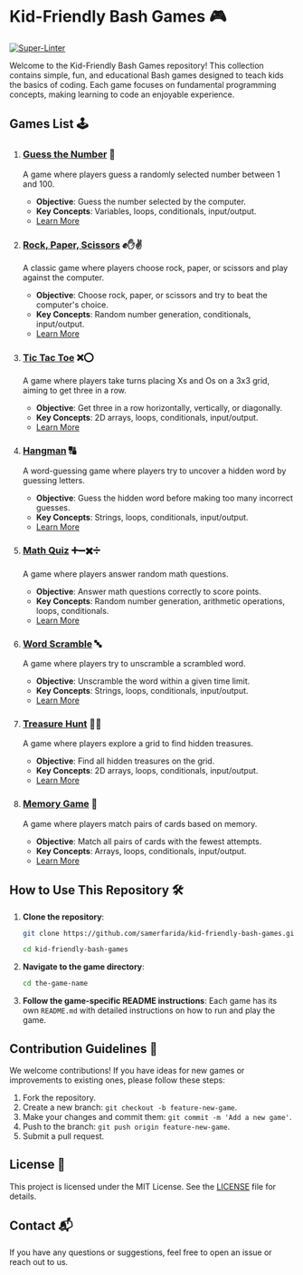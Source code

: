 # Kid-Friendly Bash Games 🎮 
[![Super-Linter](https://github.com/samerfarida/kid-friendly-bash-games/actions/workflows/super-linter.yml/badge.svg)](https://github.com/marketplace/actions/super-linter)


Welcome to the Kid-Friendly Bash Games repository! This collection contains simple, fun, and educational Bash games designed to teach kids the basics of coding. Each game focuses on fundamental programming concepts, making learning to code an enjoyable experience.

## Games List 🕹️

1. ### [Guess the Number](guess_the_number/README.md) 🔢
   A game where players guess a randomly selected number between 1 and 100.
   - **Objective**: Guess the number selected by the computer.
   - **Key Concepts**: Variables, loops, conditionals, input/output.
   - [Learn More](guess_the_number/README.md)

2. ### [Rock, Paper, Scissors](rock_paper_scissors/README.md) ✊✋✌️
   A classic game where players choose rock, paper, or scissors and play against the computer.
   - **Objective**: Choose rock, paper, or scissors and try to beat the computer's choice.
   - **Key Concepts**: Random number generation, conditionals, input/output.
   - [Learn More](rock_paper_scissors/README.md)

3. ### [Tic Tac Toe](tic_tac_toe/README.md) ❌⭕
   A game where players take turns placing Xs and Os on a 3x3 grid, aiming to get three in a row.
   - **Objective**: Get three in a row horizontally, vertically, or diagonally.
   - **Key Concepts**: 2D arrays, loops, conditionals, input/output.
   - [Learn More](tic_tac_toe/README.md)

4. ### [Hangman](hangman/README.md) 🔠
   A word-guessing game where players try to uncover a hidden word by guessing letters.
   - **Objective**: Guess the hidden word before making too many incorrect guesses.
   - **Key Concepts**: Strings, loops, conditionals, input/output.
   - [Learn More](hangman/README.md)

5. ### [Math Quiz](math_quiz/README.md) ➕➖✖️➗
   A game where players answer random math questions.
   - **Objective**: Answer math questions correctly to score points.
   - **Key Concepts**: Random number generation, arithmetic operations, loops, conditionals.
   - [Learn More](math_quiz/README.md)

6. ### [Word Scramble](word_scramble/README.md) 🔤
   A game where players try to unscramble a scrambled word.
   - **Objective**: Unscramble the word within a given time limit.
   - **Key Concepts**: Strings, loops, conditionals, input/output.
   - [Learn More](word_scramble/README.md)

7. ### [Treasure Hunt](treasure_hunt/README.md) 🏴‍☠️
   A game where players explore a grid to find hidden treasures.
   - **Objective**: Find all hidden treasures on the grid.
   - **Key Concepts**: 2D arrays, loops, conditionals, input/output.
   - [Learn More](treasure_hunt/README.md)

8. ### [Memory Game](memory_game/README.md) 🧠
   A game where players match pairs of cards based on memory.
   - **Objective**: Match all pairs of cards with the fewest attempts.
   - **Key Concepts**: Arrays, loops, conditionals, input/output.
   - [Learn More](memory_game/README.md)

## How to Use This Repository 🛠️

1. **Clone the repository**:
   ```bash
   git clone https://github.com/samerfarida/kid-friendly-bash-games.git
   ```
   ```bash
   cd kid-friendly-bash-games
   ```

2. **Navigate to the game directory**:
   ```bash
   cd the-game-name
   ```
3. **Follow the game-specific README instructions**:
Each game has its own `README.md` with detailed instructions on how to run and play the game.

## Contribution Guidelines 🤝

We welcome contributions! If you have ideas for new games or improvements to existing ones, please follow these steps:

1. Fork the repository.
2. Create a new branch: `git checkout -b feature-new-game`.
3. Make your changes and commit them: `git commit -m 'Add a new game'`.
4. Push to the branch: `git push origin feature-new-game`.
5. Submit a pull request.

## License 📄
This project is licensed under the MIT License. See the [LICENSE](LICENSE) file for details.

## Contact 📬
If you have any questions or suggestions, feel free to open an issue or reach out to us.
